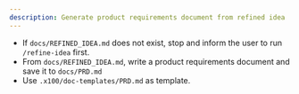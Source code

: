 ```yaml
---
description: Generate product requirements document from refined idea
---
```


- If `docs/REFINED_IDEA.md` does not exist, stop and inform the user to run `/refine-idea` first.
- From `docs/REFINED_IDEA.md`, write a product requirements document and save it to `docs/PRD.md`
- Use `.x100/doc-templates/PRD.md` as template.

